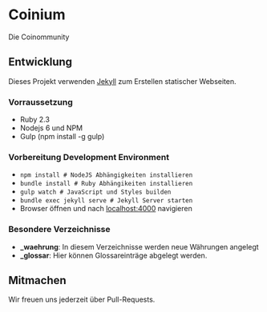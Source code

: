 # Coinium

Die Coinommunity

## Entwicklung

Dieses Projekt verwenden [Jekyll](http://jekyllrb.com) zum Erstellen statischer Webseiten.

### Vorraussetzung
 * Ruby 2.3
 * Nodejs 6 und NPM
 * Gulp (npm install -g gulp)

### Vorbereitung Development Environment
 * `npm install # NodeJS Abhängigkeiten installieren`
 * `bundle install # Ruby Abhängikeiten installieren`
 * `gulp watch # JavaScript und Styles builden`
 * `bundle exec jekyll serve # Jekyll Server starten`
 * Browser öffnen und nach [localhost:4000](http://localhost:4000) navigieren
 
### Besondere Verzeichnisse
 * **_waehrung**: In diesem Verzeichnisse werden neue Währungen angelegt
 * **_glossar**: Hier können Glossareinträge abgelegt werden.
 
## Mitmachen

Wir freuen uns jederzeit über Pull-Requests.
